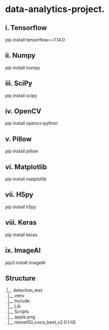# data-analytics-project.

## i. Tensorflow
pip install tensorflow==1.14.0
## ii. Numpy
pip install numpy
## iii. SciPy
pip install scipy
## iv. OpenCV
pip install opencv-python
## v. Pillow
pip install pillow
## vi. Matplotlib
pip install matplotlib
## vii. H5py
pip install h5py
## viii. Keras
pip install keras
## ix. ImageAI
pip3 install imageAI

## Structure
.|__ detection_test  
.  |__ venv  
.    |__ Include  
.    |__ Lib  
.    |__ Scripts  
.    |__ apple.png  
.    |__ resnet50_coco_best_v2.0.1.h5  
